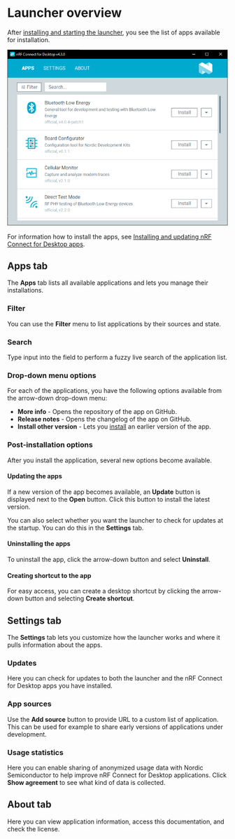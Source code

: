# Launcher overview

After [installing and starting the launcher](download_cfd.md), you see the list of apps available for installation.

![nRF Connect for Desktop after installation](./screenshots/cfd_overview_install.png "nRF Connect for Desktop after installation")

For information how to install the apps, see [Installing and updating nRF Connect for Desktop apps](installing_apps.md).

## Apps tab

The **Apps** tab lists all available applications and lets you manage their installations.

### Filter

You can use the **Filter** menu to list applications by their sources and state.

### Search

Type input into the field to perform a fuzzy live search of the application list.

### Drop-down menu options

For each of the applications, you have the following options available from the arrow-down drop-down menu:

- **More info** - Opens the repository of the app on GitHub.
- **Release notes** - Opens the changelog of the app on GitHub.
- **Install other version** - Lets you [install](installing_apps.md) an earlier version of the app.

### Post-installation options

After you install the application, several new options become available.

#### Updating the apps

If a new version of the app becomes available, an **Update** button is displayed next to the **Open** button. Click this button to install the latest version.

You can also select whether you want the launcher to check for updates at the startup. You can do this in the **Settings** tab.

#### Uninstalling the apps

To uninstall the app, click the arrow-down button and select **Uninstall**.

#### Creating shortcut to the app

For easy access, you can create a desktop shortcut by clicking the arrow-down button and selecting **Create shortcut**.

## Settings tab

The **Settings** tab lets you customize how the launcher works and where it pulls information about the apps.

### Updates

Here you can check for updates to both the launcher and the nRF Connect for Desktop apps you have installed.

### App sources

Use the **Add source** button to provide URL to a custom list of application.
This can be used for example to share early versions of applications under development.

### Usage statistics

Here you can enable sharing of anonymized usage data with Nordic Semiconductor to help improve nRF Connect for Desktop applications.
Click **Show agreement** to see what kind of data is collected.

## About tab

Here you can view application information, access this documentation, and check the license.
